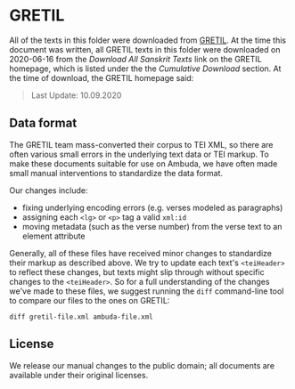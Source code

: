 GRETIL
======

All of the texts in this folder were downloaded from [GRETIL][gretil]. At the
time this document was written, all GRETIL texts in this folder were downloaded
on 2020-06-16 from the *Download All Sanskrit Texts* link on the GRETIL
homepage, which is listed under the the *Cumulative Download* section. At the
time of download, the GRETIL homepage said:

> Last Update: 10.09.2020


Data format
-----------

The GRETIL team mass-converted their corpus to TEI XML, so there are often
various small errors in the underlying text data or TEI markup. To make these
documents suitable for use on Ambuda, we have often made small manual
interventions to standardize the data format.

Our changes include:

- fixing underlying encoding errors (e.g. verses modeled as paragraphs)
- assigning each `<lg>` or `<p>` tag a valid `xml:id`
- moving metadata (such as the verse number) from the verse text to an element
  attribute

Generally, all of these files have received minor changes to standardize their
markup as described above. We try to update each text's `<teiHeader>` to
reflect these changes, but texts might slip through without specific changes to
the `<teiHeader>`. So for a full understanding of the changes we've made to
these files, we suggest running the `diff` command-line tool to compare our
files to the ones on GRETIL:

    diff gretil-file.xml ambuda-file.xml


License
-------

We release our manual changes to the public domain; all documents are
available under their original licenses.


[gretil]: http://gretil.sub.uni-goettingen.de/gretil.html
